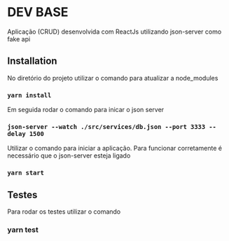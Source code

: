 # DEV BASE

Aplicação (CRUD) desenvolvida com ReactJs utilizando json-server como fake api 

## Installation

No diretório do projeto utilizar o comando para atualizar a node_modules

### `yarn install`

Em seguida rodar o comando para inicar o json server

### `json-server --watch ./src/services/db.json --port 3333 --delay 1500`

Utilizar o comando para iniciar a aplicação. Para funcionar corretamente é necessário que o json-server esteja ligado

### `yarn start`

## Testes

Para rodar os testes utilizar o comando 

### yarn test
